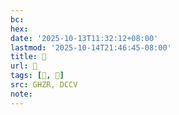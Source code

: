 ```yaml
---
bc:
hex:
date: '2025-10-13T11:32:12+08:00'
lastmod: '2025-10-14T21:46:45-08:00'
title: 󰬄
url: 󰬄
tags: [𧼨, 𧼨]
src: GHZR, DCCV
note:
---
```

